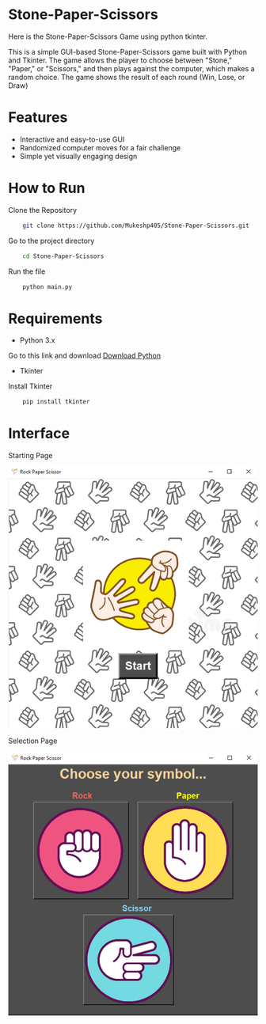 # Stone-Paper-Scissors

Here is the Stone-Paper-Scissors Game using python tkinter.

This is a simple GUI-based Stone-Paper-Scissors game built with Python and Tkinter. The game allows the player to choose between "Stone," "Paper," or "Scissors," and then plays against the computer, which makes a random choice. The game shows the result of each round (Win, Lose, or Draw)

# Features

- Interactive and easy-to-use GUI
- Randomized computer moves for a fair challenge
- Simple yet visually engaging design

# How to Run

Clone the Repository

```bash
    git clone https://github.com/Mukeshp405/Stone-Paper-Scissors.git
```

Go to the project directory

```bash
    cd Stone-Paper-Scissors
```

Run the file

```bash
    python main.py
```

# Requirements

- Python 3.x

Go to this link and download
[Download Python](https://www.python.org/downloads/)

- Tkinter

Install Tkinter

```bash
    pip install tkinter
```

# Interface

Starting Page

<p align="center">
    <img src="Screenshot/image1.png" width="800"/>
</p>

Selection Page

<p align="center">
    <img src="Screenshot/image2.png" width="800"/>
</p>
